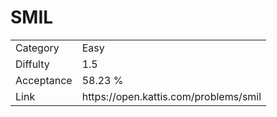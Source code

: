 # SMIL

<table>
    <tr>
        <td>Category</td>
        <td>Easy</td>
    </tr>
    <tr>
        <td>Diffulty</td>
        <td>1.5</td>
    </tr>
    <tr>
        <td>Acceptance</td>
        <td>58.23 %</td>
    </tr>
    <tr>
        <td>Link</td>
        <td>https://open.kattis.com/problems/smil</td>
    </tr>
</table>